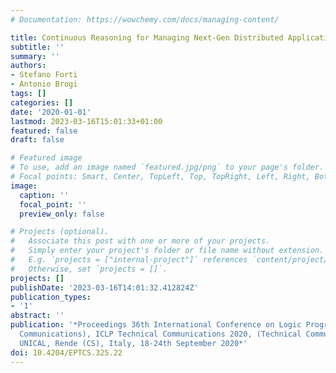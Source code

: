 ```yaml
---
# Documentation: https://wowchemy.com/docs/managing-content/

title: Continuous Reasoning for Managing Next-Gen Distributed Applications
subtitle: ''
summary: ''
authors:
- Stefano Forti
- Antonio Brogi
tags: []
categories: []
date: '2020-01-01'
lastmod: 2023-03-16T15:01:33+01:00
featured: false
draft: false

# Featured image
# To use, add an image named `featured.jpg/png` to your page's folder.
# Focal points: Smart, Center, TopLeft, Top, TopRight, Left, Right, BottomLeft, Bottom, BottomRight.
image:
  caption: ''
  focal_point: ''
  preview_only: false

# Projects (optional).
#   Associate this post with one or more of your projects.
#   Simply enter your project's folder or file name without extension.
#   E.g. `projects = ["internal-project"]` references `content/project/deep-learning/index.md`.
#   Otherwise, set `projects = []`.
projects: []
publishDate: '2023-03-16T14:01:32.412824Z'
publication_types:
- '1'
abstract: ''
publication: '*Proceedings 36th International Conference on Logic Programming (Technical
  Communications), ICLP Technical Communications 2020, (Technical Communications)
  UNICAL, Rende (CS), Italy, 18-24th September 2020*'
doi: 10.4204/EPTCS.325.22
---
```

